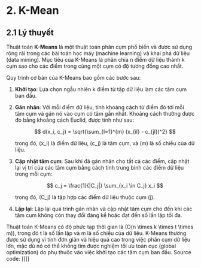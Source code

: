 # 2. K-Mean

## 2.1 Lý thuyết

Thuật toán **K-Means** là một thuật toán phân cụm phổ biến và được sử dụng rộng rãi trong các bài toán học máy (machine learning) và khai phá dữ liệu (data mining). Mục tiêu của K-Means là phân chia n điểm dữ liệu thành k cụm sao cho các điểm trong cùng một cụm có độ tương đồng cao nhất.

Quy trình cơ bản của K-Means bao gồm các bước sau:

1. **Khởi tạo**: Lựa chọn ngẫu nhiên k điểm từ tập dữ liệu làm các tâm cụm ban đầu.

2. **Gán nhãn**: Với mỗi điểm dữ liệu, tính khoảng cách từ điểm đó tới mỗi tâm cụm và gán nó vào cụm có tâm gần nhất. Khoảng cách thường được đo bằng khoảng cách Euclid, được tính như sau:

   $$ 
   d(x_i, c_j) = \sqrt{\sum_{l=1}^{m} (x_{il} - c_{jl})^2} 
   $$

   trong đó, \(x_i\) là điểm dữ liệu, \(c_j\) là tâm cụm, và \(m\) là số chiều của dữ liệu.

3. **Cập nhật tâm cụm**: Sau khi đã gán nhãn cho tất cả các điểm, cập nhật lại vị trí của các tâm cụm bằng cách tính trung bình các điểm dữ liệu trong mỗi cụm:

   $$
   c_j = \frac{1}{|C_j|} \sum_{x_i \in C_j} x_i
   $$

   trong đó, \(C_j\) là tập hợp các điểm dữ liệu thuộc cụm \(j\).

4. **Lặp lại**: Lặp lại quá trình gán nhãn và cập nhật tâm cụm cho đến khi các tâm cụm không còn thay đổi đáng kể hoặc đạt đến số lần lặp tối đa.

Thuật toán K-Means có độ phức tạp thời gian là \(O(n \times k \times t \times m)\), trong đó t là số lần lặp và m là số chiều của dữ liệu. K-Means thường được sử dụng vì tính đơn giản và hiệu quả cao trong việc phân cụm dữ liệu lớn, mặc dù nó có thể không tìm được nghiệm tối ưu toàn cục (global optimization) do phụ thuộc vào việc khởi tạo các tâm cụm ban đầu.
Source code: [[]]
